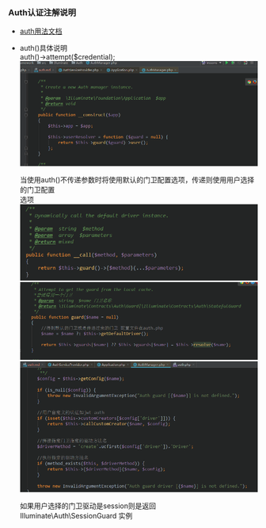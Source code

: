 ### Auth认证注解说明
- [auth用法文档](https://learnku.com/docs/laravel/5.5/authentication/1308)  
  
- auth()具体说明  
  auth()->attempt($credential);
  ![auth实例](images/auth1.png)
  
  当使用auth()不传递参数时将使用默认的门卫配置选项，传递则使用用户选择的门卫配置   
  选项
  ![auth实例](images/auth2.png)
  ![auth实例](images/auth3.png)
  ![auth实例](images/auth4.png)
  
  如果用户选择的门卫驱动是session则是返回  
  Illuminate\Auth\SessionGuard 实例